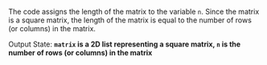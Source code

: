The code assigns the length of the matrix to the variable `n`. Since the matrix is a square matrix, the length of the matrix is equal to the number of rows (or columns) in the matrix. 

Output State: **`matrix` is a 2D list representing a square matrix, `n` is the number of rows (or columns) in the matrix**